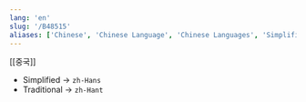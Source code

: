 ```yaml
---
lang: 'en'
slug: '/B48515'
aliases: ['Chinese', 'Chinese Language', 'Chinese Languages', 'Simplified Chinese', 'Traditional Chinese']
---
```


[[중국]]

- Simplified → `zh-Hans`
- Traditional → `zh-Hant`
